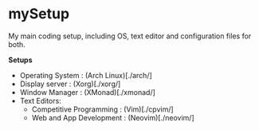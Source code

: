 # mySetup
My main coding setup, including OS, text editor and configuration files for both.

**Setups**
- Operating System : (Arch Linux)[./arch/]
- Display server : (Xorg)[./xorg/]
- Window Manager : (XMonad)[./xmonad/]
- Text Editors:
  - Competitive Programming : (Vim)[./cpvim/]
  - Web and App Development : (Neovim)[./neovim/]
